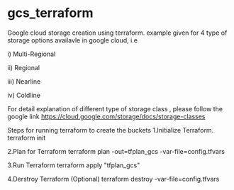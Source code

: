 # gcs_terraform

Google cloud storage creation using terraform. example given for 4 type of storage options availavle in google cloud, i.e

  i) Multi-Regional 
  
 ii) Regional
 
iii) Nearline

 iv) Coldline 
 
 
 For detail explanation of different type of storage class , please follow the google link 
 https://cloud.google.com/storage/docs/storage-classes
 
 Steps for running terraform to create the buckets
 1.Initialize Terraform.
   terraform init
  
 2.Plan for Terraform
  terraform plan -out=tfplan_gcs -var-file=config.tfvars
  
 3.Run Terraform
   terraform apply "tfplan_gcs"
 
 4.Derstroy Terraform (Optional)
 terraform destroy -var-file=config.tfvars
